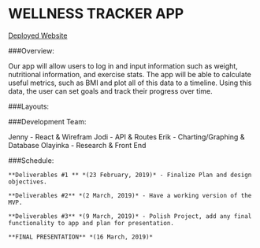 # WELLNESS TRACKER APP
[Deployed Website](https://wellness-tracker-app.herokuapp.com/)


###Overview:

Our app will allow users to log in and input information such as weight, nutritional information, and exercise stats. The app will be able to calculate useful metrics, such as BMI and plot all of this data to a timeline. Using this data, the user can set goals and track their progress over time.

###Layouts:



###Development Team:

Jenny - React & Wirefram
Jodi - API & Routes
Erik - Charting/Graphing & Database
Olayinka - Research & Front End

###Schedule:

    **Deliverables #1 ** *(23 February, 2019)* - Finalize Plan and design objectives.

    **Deliverables #2** *(2 March, 2019)* - Have a working version of the MVP.

    **Deliverables #3** *(9 March, 2019)* - Polish Project, add any final functionality to app and plan for presentation. 

    **FINAL PRESENTATION** *(16 March, 2019)*
